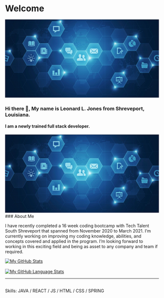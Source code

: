 <div class="header">
  <h1>Welcome</h1>
 </div>
<img src="https://github.com/LLJ3288/LLJ3288/blob/main/techfour.PNG" title="Title of image" alt="alt text here"/>


###  Hi there 👋, My name is Leonard L. Jones from Shreveport, Louisiana. 
 #### I am a newly trained full stack developer.
 <img src="https://github.com/LLJ3288/LLJ3288/blob/main/techfour.PNG" title="Title of image" alt="alt text here"/>
  ### About Me
  
I have recently completed a 16 week coding bootcamp with Tech Talent South Shreveport that spanned from November 2020 to March 2021. I’m currently working on improving my coding knowledge, abilities, and concepts covered and applied in the program. I’m looking forward to working in this exciting field and being as asset to any company and team if required. 


[![My GitHub Stats](https://github-readme-stats.vercel.app/api/?username=LLJ3288&count_private=true&theme=tokyonight&showicons=true)]()
<br>
<br>
[![My GitHub Language Stats](https://github-readme-stats.vercel.app/api/top-langs/?username=LLJ3288&langs_count=5&theme=tokyonight)]()

<hr>
<br>
Skills:  JAVA / REACT / JS / HTML / CSS / SPRING


<!--
**LLJ3288/LLJ3288** is a ✨ _special_ ✨ repository because its `README.md` (this file) appears on your GitHub profile.


<br>
<br>
<div class="header">
  <h1>Header</h1>
</div>

### Hi there 👋, My name is Leonard L. Jones.
#### Full stack developer. 
![Full stack developer. ](https://github.com/LLJ3288/LLJ3288/blob/main/techfour.PNG)

I have recently completed a 16 week coding boot camp with Tech Talent South Shreveport that spanned from November 2020 to March 2021. I am currently working on improving my coding knowledge, abilities, and concepts covered and applied in the program. I’m looking forward to working in this exciting field and being as asset to any company and team if required.

Skills: REACT / JS / HTML / CSS

- 🔭 I’m currently working on this page. 

### Hi there 👋, My name is Leonard L. Jones.
#### Full stack developer. 
![Full stack developer. ](https://github.com/LLJ3288/LLJ3288/blob/main/techfour.PNG)

I have recently completed a 16 week coding boot camp with Tech Talent South Shreveport that spanned from November 2020 to March 2021. I am currently working on improving my coding knowledge, abilities, and concepts covered and applied in the program. I’m looking forward to working in this exciting field and being as asset to any company and team if required.

Skills: REACT / JS / HTML / CSS

- 🔭 I’m currently working on this page. 













 


























